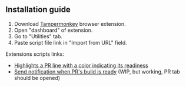 ## Installation guide

1. Download [Tampermonkey](https://chrome.google.com/webstore/detail/tampermonkey/dhdgffkkebhmkfjojejmpbldmpobfkfo) browser extension.
1. Open "dashboard" of extension.
1. Go to "Utilities" tab.
1. Paste script file link in "Import from URL" field.

Extensions scripts links:
* [Highlights a PR line with a color indicating its readiness](https://raw.githubusercontent.com/avkolesavin/bitbucket-enhance-extenstions/main/extensions-scripts/prs-enhance.js)
* [Send notification when PR's build is ready](https://raw.githubusercontent.com/avkolesavin/bitbucket-enhance-extenstions/main/extensions-scripts/pr-build-notificator.js) (WIP, but working, PR tab should be opened)

